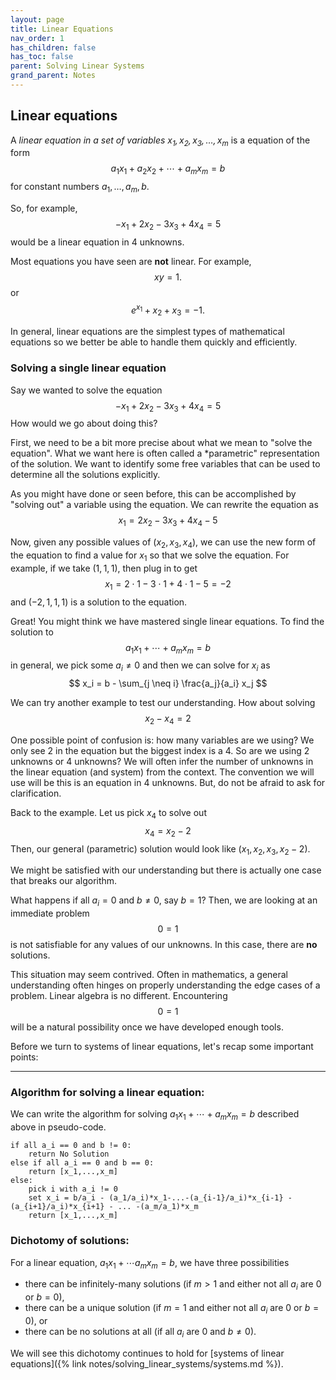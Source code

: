 ```yaml
---
layout: page
title: Linear Equations
nav_order: 1
has_children: false
has_toc: false
parent: Solving Linear Systems
grand_parent: Notes
---
```


## Linear equations

A *linear equation in a set of variables $x_1,x_2,x_3,\ldots,x_m$* is a equation of the form
$$
    a_1 x_1 + a_2 x_2 + \cdots + a_m x_m = b 
$$
for constant numbers $a_1,\ldots,a_m, b$. 

So, for example, 
$$ 
 -x_1 + 2x_2 - 3x_3 + 4x_4 = 5
$$
would be a linear equation in 4 unknowns. 

Most equations you have seen are **not** linear. For example, 
$$
    xy = 1. 
$$
or 
$$
    e^{x_1} + x_2 + x_3 = -1.
$$

In general, linear equations are the simplest types of mathematical equations so we better be able 
to handle them quickly and efficiently. 

### Solving a single linear equation 

Say we wanted to solve the equation 
$$ 
    -x_1 + 2x_2 - 3x_3 + 4x_4 = 5
$$
How would we go about doing this? 

First, we need to be a bit more precise about what we mean to "solve the equation". What we want here 
is often called a *parametric" representation of the solution. We want to identify some free variables 
that can be used to determine all the solutions explicitly. 

As you might have done or seen  before, this can be accomplished by "solving out" a variable using 
the equation. We can rewrite the equation as 
$$
    x_1 = 2x_2 - 3x_3 + 4x_4 - 5
$$

Now, given any possible values of $(x_2,x_3,x_4)$, we can use the new form of the equation to find a 
value for $x_1$ so that we solve the equation. For example, if we take $(1,1,1)$, then plug in to get
$$
    x_1 = 2 \cdot 1 - 3 \cdot 1 + 4 \cdot 1 -5 = -2
$$
and $(-2,1,1,1)$ is a solution to the equation. 

Great! You might think we have mastered single linear equations. To find the solution to 
$$
    a_1 x_1 + \cdots + a_m x_m = b 
$$
in general, we pick some $a_i \neq 0$ and then we can solve for $x_i$ as 
$$
    x_i = b - \sum_{j \neq i} \frac{a_j}{a_i} x_j 
$$

We can try another example to test our understanding. How about solving
$$ 
    x_2 - x_4 = 2
$$

One possible point of confusion is: how many variables are we using? We only see 2 in the equation 
but the biggest index is a 4. So are we using 2 unknowns or 4 unknowns? We will often infer the number of 
unknowns in the linear equation (and system) from the context. The convention we will use will be 
this is an equation in 4 unknowns. But, do not be afraid to ask for clarification. 

Back to the example. Let us pick $x_4$ to solve out 
$$ 
    x_4 = x_2 - 2
$$
Then, our general (parametric) solution would look like $(x_1,x_2,x_3,x_2-2)$. 

We might be satisfied with our understanding but there is actually one case that breaks our algorithm. 

What happens if all $a_i = 0$ and $b \neq 0$, say $b = 1$? Then, we are looking at an immediate problem 
$$
    0 = 1
$$
is not satisfiable for any values of our unknowns. In this case, there are **no** solutions. 

This situation may seem contrived. Often in mathematics, a general understanding often hinges on properly 
understanding the edge cases of a problem. Linear algebra is no different. Encountering $$0 = 1$$ will 
be a natural possibility once we have developed enough tools. 

Before we turn to systems of linear equations, let's recap some important points: 

--------

### Algorithm for solving a linear equation:
We can write the algorithm for solving $a_1x_1 + \cdots + a_mx_m = b$ described above in pseudo-code. 
```
if all a_i == 0 and b != 0:
    return No Solution
else if all a_i == 0 and b == 0:
    return [x_1,...,x_m]
else:
    pick i with a_i != 0 
    set x_i = b/a_i - (a_1/a_i)*x_1-...-(a_{i-1}/a_i)*x_{i-1} - (a_{i+1}/a_i)*x_{i+1} - ... -(a_m/a_1)*x_m
    return [x_1,...,x_m]
```

### Dichotomy of solutions:
For a linear equation, $a_1x_1 + \cdots a_mx_m = b$, we have three possibilities 
- there can be infinitely-many solutions (if $m > 1$ and either not all $a_i$ are $0$ or $b = 0$), 
- there can be a unique solution (if $m = 1$ and either not all $a_i$ are $0$ or $b = 0$), or
- there can be no solutions at all (if all $a_i$ are $0$ and $b \neq 0$). 

We will see this dichotomy continues to hold for [systems of linear equations]({% link notes/solving_linear_systems/systems.md %}). 
